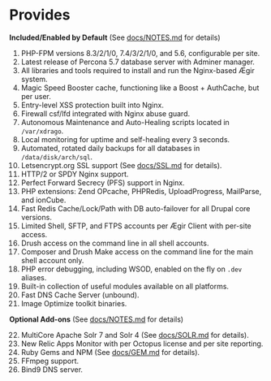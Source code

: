 # Provides

**Included/Enabled by Default** (See [docs/NOTES.md](https://github.com/omega8cc/boa/tree/5.x-dev/docs/NOTES.md) for details)

1. PHP-FPM versions 8.3/2/1/0, 7.4/3/2/1/0, and 5.6, configurable per site.
2. Latest release of Percona 5.7 database server with Adminer manager.
3. All libraries and tools required to install and run the Nginx-based Ægir system.
4. Magic Speed Booster cache, functioning like a Boost + AuthCache, but per user.
5. Entry-level XSS protection built into Nginx.
6. Firewall csf/lfd integrated with Nginx abuse guard.
7. Autonomous Maintenance and Auto-Healing scripts located in `/var/xdrago`.
8. Local monitoring for uptime and self-healing every 3 seconds.
9. Automated, rotated daily backups for all databases in `/data/disk/arch/sql`.
10. Letsencrypt.org SSL support (See [docs/SSL.md](https://github.com/omega8cc/boa/tree/5.x-dev/docs/SSL.md) for details).
11. HTTP/2 or SPDY Nginx support.
12. Perfect Forward Secrecy (PFS) support in Nginx.
13. PHP extensions: Zend OPcache, PHPRedis, UploadProgress, MailParse, and ionCube.
14. Fast Redis Cache/Lock/Path with DB auto-failover for all Drupal core versions.
15. Limited Shell, SFTP, and FTPS accounts per Ægir Client with per-site access.
16. Drush access on the command line in all shell accounts.
17. Composer and Drush Make access on the command line for the main shell account only.
18. PHP error debugging, including WSOD, enabled on the fly on `.dev` aliases.
19. Built-in collection of useful modules available on all platforms.
20. Fast DNS Cache Server (unbound).
21. Image Optimize toolkit binaries.

**Optional Add-ons** (See [docs/NOTES.md](https://github.com/omega8cc/boa/tree/5.x-dev/docs/NOTES.md) for details)

22. MultiCore Apache Solr 7 and Solr 4 (See [docs/SOLR.md](https://github.com/omega8cc/boa/tree/5.x-dev/docs/SOLR.md) for details).
23. New Relic Apps Monitor with per Octopus license and per site reporting.
24. Ruby Gems and NPM (See [docs/GEM.md](https://github.com/omega8cc/boa/tree/5.x-dev/docs/GEM.md) for details).
25. FFmpeg support.
26. Bind9 DNS server.
